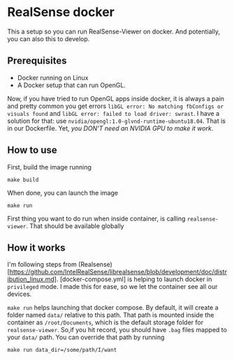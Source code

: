 # RealSense docker

This a setup so you can run RealSense-Viewer on docker. And potentially, you can also this to develop.

## Prerequisites

- Docker running on Linux
- A Docker setup that can run OpenGL. 

Now, if you have tried to run OpenGL apps inside docker, it is always a pain and pretty common you get errors `libGL error: No matching fbConfigs or visuals found` and `libGL error: failed to load driver: swrast`. I have a solution for that: use `nvidia/opengl:1.0-glvnd-runtime-ubuntu18.04`. That is in our Dockerfile. Yet, *you DON'T need an NVIDIA GPU to make it work*. 

## How to use

First, build the image running

```
make build
```

When done, you can launch the image

```
make run
```

First thing you want to do run when inside container, is calling `realsense-viewer`. That should be available globally

## How it works

I'm following steps from (Realsense)[https://github.com/IntelRealSense/librealsense/blob/development/doc/distribution_linux.md]. [docker-compose.yml] is helping to launch docker in `privileged` mode. I made this for ease, so we let the container see all our devices. 

`make run` helps launching that docker compose. By default, it will create a folder named `data/` relative to this path. That path is mounted inside the container as `/root/Documents`, which is the default storage folder for `realsense-viewer`. So,if you hit record, you should have `.bag` files mapped to your `data/` path. You can override that path by running

```
make run data_dir=/some/path/I/want
```
